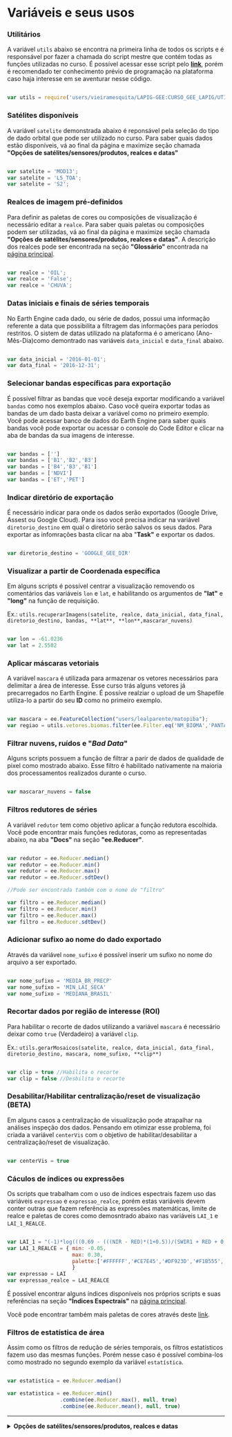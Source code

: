 # Variáveis e seus usos

### Utilitários

A variável ``utils`` abaixo se encontra na primeira linha de todos os scripts e é responsável por fazer a chamada do script mestre que contém todas as funções utilizadas no curso.
É possível acessar esse script pelo [**link**](https://code.earthengine.google.com/fa8f980b77fcbe151f54bd4727f7f26e), porém é recomendado ter conhecimento prévio de programação na plataforma caso haja interesse em se aventurar nesse código.

```JavaScript

var utils = require('users/vieiramesquita/LAPIG-GEE:CURSO_GEE_LAPIG/UTILITARIOS')

```

### Satélites disponíveis

A variável ``satelite`` demonstrada abaixo é reponsável pela seleção do tipo de dado orbital que pode ser utilizado no curso. Para saber quais dados estão disponíveis, vá ao final da página e maximize seção chamada **"Opções de satélites/sensores/produtos, realces e datas"**

```JavaScript

var satelite = 'MOD13';
var satelite = 'L5_TOA';
var satelite = 'S2';

```

### Realces de imagem pré-definidos

Para definir as paletas de cores ou composições de visualização é necessário editar a ``realce``. Para saber quais paletas ou composições podem ser utilizadas, vá ao final da página e maximize seção chamada **"Opções de satélites/sensores/produtos, realces e datas"**. A descrição dos realces pode ser encontrada na seção **"Glossário"** encontrada na [página principal](https://github.com/vieiramesquita/LAPIG-GEE).

```JavaScript

var realce = 'OIL';
var realce = 'False';
var realce = 'CHUVA';

```

### Datas iniciais e finais de séries temporais

No Earth Engine cada dado, ou série de dados, possui uma informação referente a data que possibilita a filtragem das informações para períodos restritos. O sistem de datas utilizado na plataforma é o americano (Ano-Mês-Dia)como demontrado nas variáveis ``data_inicial`` e ``data_final`` abaixo.

```javascript

var data_inicial = '2016-01-01';
var data_final = '2016-12-31';

```

### Selecionar bandas específicas para exportação

É possível filtrar as bandas que você deseja exportar modificando a variável ``bandas`` como nos exemplos abaixo. Caso você queira exportar todas as bandas de um dado basta deixar a variável como no primeiro exemplo. Você pode acessar banco de dados do Earth Engine para saber quais bandas você pode exportar ou acessar o console do Code Editor e clicar na aba de bandas da sua imagens de interesse.

```javascript

var bandas = ['']
var bandas = ['B1','B2','B3']
var bandas = ['B4','B3','B1']
var bandas = ['NDVI']
var bandas = ['ET','PET']

```

### Indicar diretório de exportação

É necessário indicar para onde os dados serão exportados (Google Drive, Assest ou Google Cloud). Para isso você precisa indicar na variável ``diretorio_destino`` em qual o diretório serão salvos os seus dados. Para exportar as infomrações basta clicar na aba "**Task"** e exportar os dados.

```javascript

var diretorio_destino = 'GOOGLE_GEE_DIR'

```

### Visualizar a partir de Coordenada específica

Em alguns scripts é possível centrar a visualização removendo os comentários das variáveis ``lon``  e ``lat``, e habilitando os argumentos de **"lat"** e **"long"** na função de requisição.

Ex.: ``utils.recuperarImagens(satelite, realce, data_inicial, data_final, diretorio_destino, bandas, **lat**, **lon**,mascarar_nuvens)``

```javascript

var lon = -61.0236
var lat = 2.5502

```

### Aplicar máscaras vetoriais

A variável ``mascara`` é utilizada para armazenar os vetores necessários para delimitar a área de interesse. Esse curso trás alguns vetores já precarregados no Earth Engine. É possíve realziar o upload de um Shapefile utiliza-lo a partir do seu **ID** como no primeiro exemplo.

```javascript

var mascara = ee.FeatureCollection("users/lealparente/matopiba");
var regiao = utils.vetores.biomas.filter(ee.Filter.eq('NM_BIOMA','PANTANAL'))

```


### Filtrar nuvens, ruídos e "_Bad Data_"

Alguns scripts possuem a função de filtrar a parir de dados de qualidade de pixel como mostrado abaixo. Esse filtro é habilitado nativamente na maioria dos processamentos realizados durante o curso. 

```javascript

var mascarar_nuvens = false

```

### Filtros redutores de séries

A variável ``redutor`` tem como objetivo aplicar a função redutora escolhida. Você pode encontrar mais funções redutoras, como as representadas abaixo, na aba **"Docs"** na seção **"ee.Reducer"**.

```javascript

var redutor = ee.Reducer.median()
var redutor = ee.Reducer.min()
var redutor = ee.Reducer.max()
var redutor = ee.Reducer.sdtDev()

//Pode ser encontrada também com o nome de "filtro"

var filtro = ee.Reducer.median()
var filtro = ee.Reducer.min()
var filtro = ee.Reducer.max()
var filtro = ee.Reducer.sdtDev()

```

### Adicionar sufixo ao nome do dado exportado

Através da variável ``nome_sufixo`` é possível inserir um sufixo no nome do arquivo a ser exportado.

```javascript

var nome_sufixo = 'MEDIA_BR_PRECP'
var nome_sufixo = 'MIN_LAI_SECA'
var nome_sufixo = 'MEDIANA_BRASIL'

```

### Recortar dados por região de interesse (ROI)

Para habilitar o recorte de dados utilizando a variável ``mascara`` é necessário deixar como ``true`` (Verdadeiro) a variável ``clip``.

Ex.: ``utils.gerarMosaicos(satelite, realce, data_inicial, data_final, diretorio_destino, mascara, nome_sufixo, **clip**)``

```javascript

var clip = true //Habilita o recorte
var clip = false //Desbilita o recorte

```

### Desabilitar/Habilitar centralização/reset de visualização (BETA)

Em alguns casos a centralização de visualização pode atrapalhar na análises inspeção dos dados. Pensando em otimizar esse problema, foi criada a variável ``centerVis`` com o objetivo de habilitar/desabilitar a centralização/reset de visualização.

```javascript

var centerVis = true

```

### Cáculos de índices ou expressões

Os scripts que trabalham com o uso de índices espectrais fazem uso das variáveis ``expressao`` e ``expressao_realce``, porém estas variáveis devem conter outras que fazem referência as expressões matemáticas, limite de realce e paletas de cores como demosntrado abaixo nas variáveis ``LAI_1`` e  ``LAI_1_REALCE``.

```javascript

var LAI_1 = "(-1)*log(((0.69 - (((NIR - RED)*(1+0.5))/(SWIR1 + RED + 0.5)))/0.59)/0.91)"
var LAI_1_REALCE = { min: -0.05,
                     max: 0.30,
                     palette:['#FFFFFF','#CE7E45','#DF923D','#F1B555','#FCD163','#99B718','#74A901' ,'#66A000','#529400','#3E8601','#207401','#056201','#004C00','#023B01','#012E01','#011D01','#011301']
                     }
var expressao = LAI
var expressao_realce = LAI_REALCE

```

É possivel encontrar alguns índices disponíveis nos próprios scripts e suas referências na seção **"Índices Espectrais"** na [página principal](https://github.com/vieiramesquita/LAPIG-GEE).

Você pode encontrar também mais paletas de cores através deste [link](https://github.com/gee-community/ee-palettes).

### Filtros de estatística de área

Assim como os filtros de redução de séries temporais, os filtros estatísticos fazem uso das mesmas funções. Porém nesse caso é possível combina-los como mostrado no segundo exemplo da variável ``estatística``.

```javascript

var estatistica = ee.Reducer.median()

var estatistica = ee.Reducer.min()
                 .combine(ee.Reducer.max(), null, true)
                 .combine(ee.Reducer.mean(), null, true)

```

---------------

<details>
<summary> <b>Opções de satélites/sensores/produtos, realces e datas</b> </summary>
<p>

### [TRMM 3B43 V7 (GLOBAL)](https://developers.google.com/earth-engine/datasets/catalog/TRMM_3B43V7)
    var satelite = 'TRMM' 
    var realce = 'Chuva' 
    var data_inicial = '1998-01-01'
    var data_final = 'Atual'

### [ALOS DEM 30M (GLOBAL)](https://developers.google.com/earth-engine/datasets/catalog/JAXA_ALOS_AW3D30_V1_1)
    var satelite = 'ALOS' 
    var realce = 'ALT' 
Não necessita de data_inicial e/ou data_final

### [SRTM V4 30M (GLOBAL)](https://developers.google.com/earth-engine/datasets/catalog/USGS_SRTMGL1_003)
    var satelite = 'SRTM' 
    var realce = 'ALT' 
Não necessita de data_inicial e/ou data_final

### [MOD11A2 TEMPERATURA DE SUPERFICIE (GLOBAL)](https://developers.google.com/earth-engine/datasets/catalog/MODIS_006_MOD11A1)
    var satelite = 'MOD11' 
    var realce = 'TEMP' 
    var data_inicial = '2000-03-05'
    var data_final = 'Atual'

### [MOD13Q1 INDICE DE VEGETACAO (GLOBAL)](https://developers.google.com/earth-engine/datasets/catalog/MODIS_006_MOD13Q1)
    var satelite = 'MOD13' 
    var realce = 'NDVI' ou 'EVI' ou 'Agri'
    var data_inicial = '2000-02-18'
    var data_final = 'Atual'

### [MOD16A2 EVAPOTRANSPIRACAO (GLOBAL)](https://developers.google.com/earth-engine/datasets/catalog/MODIS_006_MOD16A2)
    var satelite = 'MOD16' 
    var realce = 'ET' ou 'PET'
    var data_inicial = '2000-01-01'
    var data_final = 'Atual' 

### [LANDSAT 5 TOA](https://developers.google.com/earth-engine/datasets/catalog/LANDSAT_LT05_C01_T1_TOA) ou [LANDSAT 5 SR](https://developers.google.com/earth-engine/datasets/catalog/LANDSAT_LT05_C01_T1_SR)
    var satelite = 'L5_TOA' ou 'L5_SR'
    var realce = 'Agri' ou 'False' ou 'True'
    var data_inicial = '1984-03-01'
    var data_final = 2012-05-05

### [LANDSAT 7 TOA](https://developers.google.com/earth-engine/datasets/catalog/LANDSAT_LE07_C01_T1_TOA) ou [LANDSAT 7 SR](https://developers.google.com/earth-engine/datasets/catalog/LANDSAT_LE07_C01_T1_SR)
    var satelite = 'L7_TOA' ou 'L7_SR'
    var realce = 'Agri' ou 'False' ou 'True'
    var data_inicial = '1999-01-01'
    var data_final = 'Atual' 

### [LANDSAT 8 TOA](https://developers.google.com/earth-engine/datasets/catalog/LANDSAT_LC08_C01_T1_SR) ou [LANDSAT 8 SR](https://developers.google.com/earth-engine/datasets/catalog/LANDSAT_LC08_C01_T1_SR)
    var satelite = 'L8_TOA' ou 'L8_SR'
    var realce = 'Agri' ou 'False' ou 'True'
    var data_inicial = '2013-04-11'
    var data_final = 'Atual' 

### [SENTINEL 1A & 1B SAR GRD](https://developers.google.com/earth-engine/datasets/catalog/COPERNICUS_S1_GRD) 
    var satelite = 'S1' 
    var realce = 'SAR' 
    var data_inicial = '2014-10-03'
    var data_final = 'Atual'

### [SENTINEL 2A & 2B TOA](https://developers.google.com/earth-engine/datasets/catalog/COPERNICUS_S2)
    var satelite = 'S2' 
    var realce = 'Agri' ou 'False' ou 'False20' ou 'True'
    var data_inicial = '2015-06-23 '
    var data_final = 'Atual'

### [SENTINEL 3 OLCI](https://developers.google.com/earth-engine/datasets/catalog/COPERNICUS_S3_OLCI)
    var satelite = 'S3'
    var realce = 'False' ou 'True'
    var data_inicial = '2016-10-18'
    var data_final = 'Atual'

</p>
</details>
